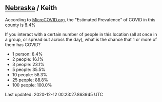 
## [Nebraska](/united-states/nebraska) / Keith

According to [MicroCOVID.org](http://microcovid.org),
the "Estimated Prevalence" of COVID in this county is 8.4%

If you interact with a certain number of people in this location
(all at once in a group, or spread out across the day), what is the chance that
1 or more of them has COVID?

- 1 person: 8.4%
- 2 people: 16.1%
- 3 people: 23.1%
- 5 people: 35.5%
- 10 people: 58.3%
- 25 people: 88.8%
- 100 people: 100.0%

Last updated: 2020-12-12 00:23:27.863945 UTC
